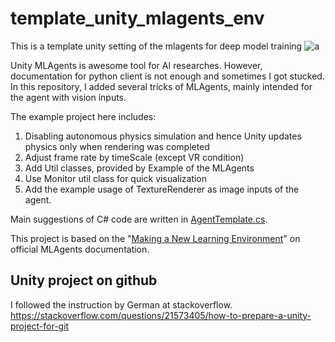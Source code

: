 # template_unity_mlagents_env
This is a template unity setting of the mlagents for deep model training
![a](https://user-images.githubusercontent.com/1684732/90213331-7de24a00-de30-11ea-838b-f395b5497025.gif)

Unity MLAgents is awesome tool for AI researches. However, documentation for python client is not enough and sometimes I got stucked.
In this repository, I added several tricks of MLAgents, mainly intended for the agent with vision inputs.

The example project here includes:

1. Disabling autonomous physics simulation and hence Unity updates physics only when rendering was completed
2. Adjust frame rate by timeScale (except VR condition)
3. Add Util classes, provided by Example of the MLAgents  
4. Use Monitor util class for quick visualization
5. Add the example usage of TextureRenderer as image inputs of the agent.

Main suggestions of C# code are written in [AgentTemplate.cs](https://github.com/ugo-nama-kun/template_unity_mlagents_env/blob/master/template_mlagents_env/Assets/Scripts/AgentTemplate.cs).

This project is based on the "[Making a New Learning Environment](https://github.com/Unity-Technologies/ml-agents/blob/release_5_docs/docs/Learning-Environment-Create-New.md)" on official MLAgents documentation.

## Unity project on github
I followed the instruction by German at stackoverflow.
https://stackoverflow.com/questions/21573405/how-to-prepare-a-unity-project-for-git
